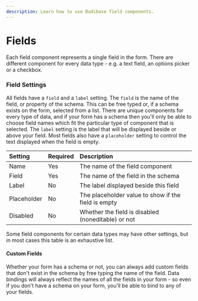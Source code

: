 ```yaml
---
description: Learn how to use Budibase field components.
---
```


# Fields

Each field component represents a single field in the form. There are different component for every data type - e.g. a text field, an options picker or a checkbox.

### Field Settings

All fields have a `field` and a `label` setting. The `field` is the name of the field, or property of the schema. This can be free typed or, if a schema exists on the form, selected from a list. There are unique components for every type of data, and if your form has a schema then you'll only be able to choose field names which fit the particular type of component that is selected. The `label` setting is the label that will be displayed beside or above your field. Most fields also have a `placeholder` setting to control the text displayed when the field is empty.

| Setting | Required | Description |
| :--- | :--- | :--- |
| Name | Yes | The name of the field component |
| Field | Yes | The name of the field in the schema |
| Label | No | The label displayed beside this field |
| Placeholder | No | The placeholder value to show if the field is empty |
| Disabled | No | Whether the field is disabled \(noneditable\) or not |

Some field components for certain data types may have other settings, but in most cases this table is an exhaustive list.

#### Custom Fields

Whether your form has a schema or not, you can always add custom fields that don't exist in the schema by free typing the name of the field. Data bindings will always reflect the names of all the fields in your form - so even if you don't have a schema on your form, you'll be able to bind to any of your fields.

